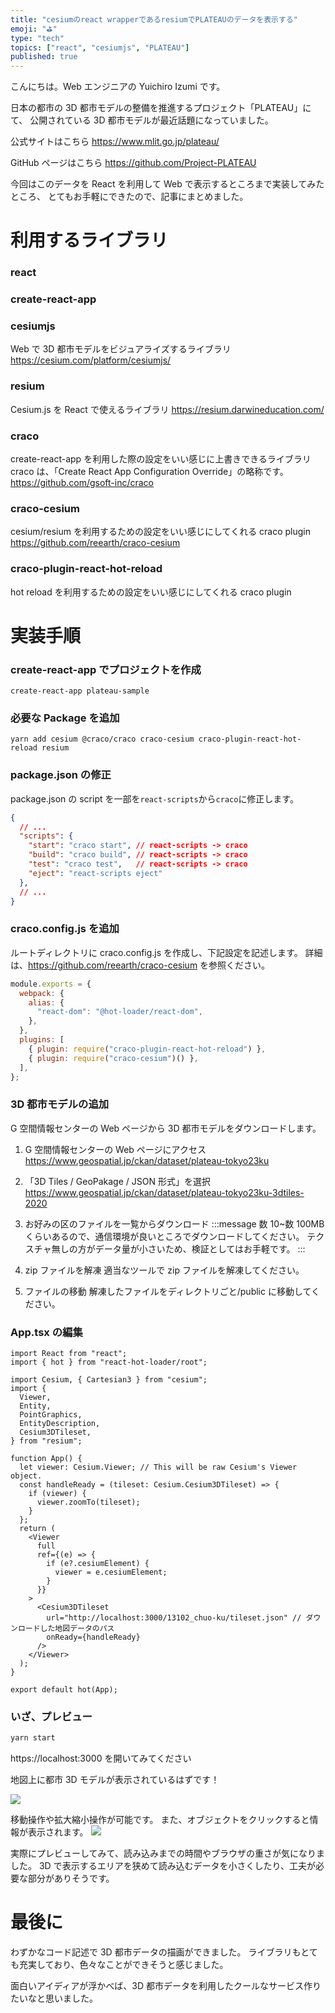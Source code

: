 ```yaml
---
title: "cesiumのreact wrapperであるresiumでPLATEAUのデータを表示する"
emoji: "⛳"
type: "tech"
topics: ["react", "cesiumjs", "PLATEAU"]
published: true
---
```


こんにちは。Web エンジニアの Yuichiro Izumi です。

日本の都市の 3D 都市モデルの整備を推進するプロジェクト「PLATEAU」にて、
公開されている 3D 都市モデルが最近話題になっていました。

公式サイトはこちら
https://www.mlit.go.jp/plateau/

GitHub ページはこちら
https://github.com/Project-PLATEAU

今回はこのデータを React を利用して Web で表示するところまで実装してみたところ、
とてもお手軽にできたので、記事にまとめました。

# 利用するライブラリ

### react

### create-react-app

### cesiumjs

Web で 3D 都市モデルをビジュアライズするライブラリ
https://cesium.com/platform/cesiumjs/

### resium

Cesium.js を React で使えるライブラリ
https://resium.darwineducation.com/

### craco

create-react-app を利用した際の設定をいい感じに上書きできるライブラリ
craco は、「Create React App Configuration Override」の略称です。
https://github.com/gsoft-inc/craco

### craco-cesium

cesium/resium を利用するための設定をいい感じにしてくれる craco plugin
https://github.com/reearth/craco-cesium

### craco-plugin-react-hot-reload

hot reload を利用するための設定をいい感じにしてくれる craco plugin

# 実装手順

### create-react-app でプロジェクトを作成

```
create-react-app plateau-sample
```

### 必要な Package を追加

```
yarn add cesium @craco/craco craco-cesium craco-plugin-react-hot-reload resium
```

### package.json の修正

package.json の script を一部を`react-scripts`から`craco`に修正します。

```json:package.json
{
  // ...
  "scripts": {
    "start": "craco start", // react-scripts -> craco
    "build": "craco build", // react-scripts -> craco
    "test": "craco test",   // react-scripts -> craco
    "eject": "react-scripts eject"
  },
  // ...
}
```

### craco.config.js を追加

ルートディレクトリに craco.config.js を作成し、下記設定を記述します。
詳細は、https://github.com/reearth/craco-cesium を参照ください。

```js:craco.config.js
module.exports = {
  webpack: {
    alias: {
      "react-dom": "@hot-loader/react-dom",
    },
  },
  plugins: [
    { plugin: require("craco-plugin-react-hot-reload") },
    { plugin: require("craco-cesium")() },
  ],
};
```

### 3D 都市モデルの追加

G 空間情報センターの Web ページから 3D 都市モデルをダウンロードします。

1. G 空間情報センターの Web ページにアクセス
   https://www.geospatial.jp/ckan/dataset/plateau-tokyo23ku

2. 「3D Tiles / GeoPakage / JSON 形式」を選択
   https://www.geospatial.jp/ckan/dataset/plateau-tokyo23ku-3dtiles-2020

3. お好みの区のファイルを一覧からダウンロード
   :::message
   数 10~数 100MB くらいあるので、通信環境が良いところでダウンロードしてください。
   テクスチャ無しの方がデータ量が小さいため、検証としてはお手軽です。
   :::

4. zip ファイルを解凍
   適当なツールで zip ファイルを解凍してください。

5. ファイルの移動
   解凍したファイルをディレクトリごと/public に移動してください。

### App.tsx の編集

```ts: App.tsx
import React from "react";
import { hot } from "react-hot-loader/root";

import Cesium, { Cartesian3 } from "cesium";
import {
  Viewer,
  Entity,
  PointGraphics,
  EntityDescription,
  Cesium3DTileset,
} from "resium";

function App() {
  let viewer: Cesium.Viewer; // This will be raw Cesium's Viewer object.
  const handleReady = (tileset: Cesium.Cesium3DTileset) => {
    if (viewer) {
      viewer.zoomTo(tileset);
    }
  };
  return (
    <Viewer
      full
      ref={(e) => {
        if (e?.cesiumElement) {
          viewer = e.cesiumElement;
        }
      }}
    >
      <Cesium3DTileset
        url="http://localhost:3000/13102_chuo-ku/tileset.json" // ダウンロードした地図データのパス
        onReady={handleReady}
      />
    </Viewer>
  );
}

export default hot(App);
```

### いざ、プレビュー

```sh
yarn start
```

https://localhost:3000 を開いてみてください

地図上に都市 3D モデルが表示されているはずです！

![](https://storage.googleapis.com/zenn-user-upload/62d11ef5b0374303ca09f53f.png)

移動操作や拡大縮小操作が可能です。
また、オブジェクトをクリックすると情報が表示されます。
![](https://storage.googleapis.com/zenn-user-upload/2a65fd37e5deb3a4a35a6643.png)

実際にプレビューしてみて、読み込みまでの時間やブラウザの重さが気になりました。
3D で表示するエリアを狭めて読み込むデータを小さくしたり、工夫が必要な部分がありそうです。

# 最後に

わずかなコード記述で 3D 都市データの描画ができました。
ライブラリもとても充実しており、色々なことができそうと感じました。

面白いアイディアが浮かべば、3D 都市データを利用したクールなサービス作りたいなと思いました。
